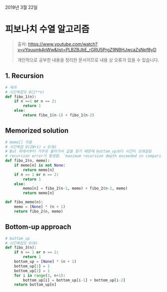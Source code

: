 2019년 3월 22일

# 피보나치 수열 알고리즘

> 출처: https://www.youtube.com/watch?v=vYquumk4nWw&list=PLBZBJbE_rGRU5PrgZ9NBHJwcaZsNpf8yD
>
> 개인적으로 공부한 내용을 정리한 문서이므로 내용 상 오류가 있을 수 있습니다.

## 1. Recursion

```python
# 재귀
# 시간복잡도 O(2**n)
def fibo_1(n):
    if n ==1 or n == 2:
        return 1
    else:
        return fibo_1(n-1) + fibo_1(n-2)
```

## Memorized solution 

```python
# memo[] 이용
# 시간복잡 O(2N+1) = O(N)
# But 위에서부터 거꾸로 올라가서 값을 찾기 때문에 bottom_up보다 시간이 오래걸림
# recursion error가 발생함. `maximum recursion depth exceeded in comparison`
def fibo_2(n, memo):
    if memo[n] is not None:
        return memo[n]
    if n == 1 or n == 2:
        return 1
    else:
        memo[n] = fibo_2(n-1, memo) + fibo_2(n-2, memo)
        return memo[n]

def fibo_memo(n):
    memo = [None] * (n + 1)
    return fibo_2(n, memo)
```


## Bottom-up approach

```python
# bottom_up
# 시간복잡도 O(N)
def fibo_3(n):
    if n == 1 or n == 2:
        return 1
    bottom_up = [None] * (n + 1)
    bottom_up[1] = 1
    bottom_up[2] = 1
    for i in range(3, n+1):
        bottom_up[i] = bottom_up[i-1] + bottom_up[i-2]
    return bottom_up[n]
```